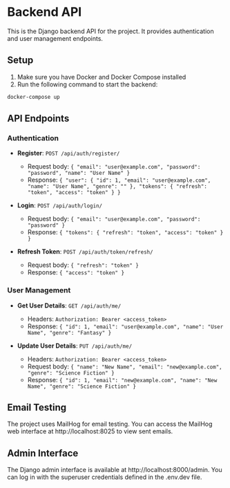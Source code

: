 # Backend API

This is the Django backend API for the project. It provides authentication and user management endpoints.

## Setup

1. Make sure you have Docker and Docker Compose installed
2. Run the following command to start the backend:

```bash
docker-compose up
```

## API Endpoints

### Authentication

- **Register**: `POST /api/auth/register/`
  - Request body: `{ "email": "user@example.com", "password": "password", "name": "User Name" }`
  - Response: `{ "user": { "id": 1, "email": "user@example.com", "name": "User Name", "genre": "" }, "tokens": { "refresh": "token", "access": "token" } }`

- **Login**: `POST /api/auth/login/`
  - Request body: `{ "email": "user@example.com", "password": "password" }`
  - Response: `{ "tokens": { "refresh": "token", "access": "token" } }`

- **Refresh Token**: `POST /api/auth/token/refresh/`
  - Request body: `{ "refresh": "token" }`
  - Response: `{ "access": "token" }`

### User Management

- **Get User Details**: `GET /api/auth/me/`
  - Headers: `Authorization: Bearer <access_token>`
  - Response: `{ "id": 1, "email": "user@example.com", "name": "User Name", "genre": "Fantasy" }`

- **Update User Details**: `PUT /api/auth/me/`
  - Headers: `Authorization: Bearer <access_token>`
  - Request body: `{ "name": "New Name", "email": "new@example.com", "genre": "Science Fiction" }`
  - Response: `{ "id": 1, "email": "new@example.com", "name": "New Name", "genre": "Science Fiction" }`

## Email Testing

The project uses MailHog for email testing. You can access the MailHog web interface at http://localhost:8025 to view sent emails.

## Admin Interface

The Django admin interface is available at http://localhost:8000/admin. You can log in with the superuser credentials defined in the .env.dev file.